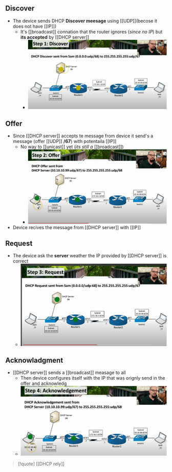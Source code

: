 ## Discover 
-  The device sends DHCP **Discover meesage** using [[UDP]](becose it does not have [[IP]]) 
	- It's [[broadcast]] connation that the router ignores (*since no IP*) but **its accepted** by [[DHCP server]]
		- ![DHCPDiscover_visual.png](/static/DHCPDiscover_visual.png)

## Offer 
- Since [[DHCP server]]  accepts te message from device it send's a message (offer [[UDP]] **/67**) with potentaila [[IP]] 
	-  No way to [[unicast]] yet (*its still a* [[broadcast]])
		- ![DHCP_Offer_visual.png](/static/DHCP_Offer_visual.png)
 - Device recives the message from [[DHCP server]] with [[IP]]

## Request 

- The device ask the **server** weather the IP provided by [[DHCP server]]  is correct 
	- ![DHCPRequest_vsiual.png](/static/DHCPRequest_vsiual.png)

## Acknowladgment
- [[DHCP server]] sends a [[broadcast]]  measage to all
	- Then device configures itself with the IP that was orignly send in the offer and acknowledg 
	- ![DHCPAcnowledgment_visual.png](/static/DHCPAcnowledgment_visual.png)


>[!quote] [[DHCP rely]]